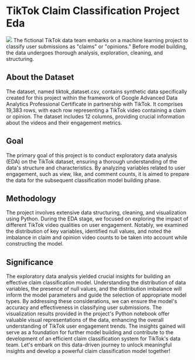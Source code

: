 # TikTok Claim Classification Project Eda
![](https://cdn.webrazzi.com/uploads/2018/12/tiktok.jpg)
The fictional TikTok data team embarks on a machine learning project to classify user submissions as "claims" or "opinions." Before model building, the data undergoes thorough analysis, exploration, cleaning, and structuring.
## About the Dataset
The dataset, named tiktok_dataset.csv, contains synthetic data specifically created for this project within the framework of Google Advanced Data Analytics Professional Certificate in partnership with TikTok. It comprises 19,383 rows, with each row representing a TikTok video containing a claim or opinion. The dataset includes 12 columns, providing crucial information about the videos and their engagement metrics.
## Goal
The primary goal of this project is to conduct exploratory data analysis (EDA) on the TikTok dataset, ensuring a thorough understanding of the data's structure and characteristics. By analyzing variables related to user engagement, such as view, like, and comment counts, it is aimed to prepare the data for the subsequent classification model building phase.
## Methodology
The project involves extensive data structuring, cleaning, and visualization using Python. During the EDA stage, we focused on exploring the impact of different TikTok video qualities on user engagement. Notably, we examined the distribution of key variables, identified null values, and noted the imbalance in claim and opinion video counts to be taken into account while constructing the model.
## Significance
The exploratory data analysis yielded crucial insights for building an effective claim classification model. Understanding the distribution of data variables, the presence of null values, and the distribution imbalance will inform the model parameters and guide the selection of appropriate model types. By addressing these considerations, we can ensure the model's accuracy and effectiveness in classifying user submissions.
The visualization results provided in the project's Python notebook offer valuable visual representations of the data, enhancing the overall understanding of TikTok user engagement trends. The insights gained will serve as a foundation for further model building and contribute to the development of an efficient claim classification system for TikTok's data team.
Let's embark on this data-driven journey to unlock meaningful insights and develop a powerful claim classification model together!
